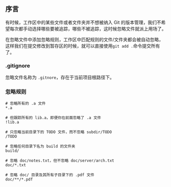 ## 序言
有时候，工作区中的某些文件或者文件夹并不想被纳入 Git 的版本管理，我们不希望每次都手动选择哪些要被追踪，哪些不被追踪，这时候忽略文件就派上用场了。

在忽略文件中添加忽略规则，工作区中匹配规则的文件/文件夹都会被自动忽略，这样我们在提交修改到暂存区的时候，就可以直接使用`git add .`命令提交所有了。


### .gitignore
忽略文件名称为 `.gitnore`，存在于当前项目根路径下。


### 忽略规则
```
# 忽略所有的 .a 文件
*.a

# 但跟踪所有的 lib.a，即便你在前面忽略了 .a 文件
!lib.a

# 只忽略当前目录下的 TODO 文件，而不忽略 subdir/TODO
/TODO

# 忽略任何目录下名为 build 的文件夹
build/

# 忽略 doc/notes.txt，但不忽略 doc/server/arch.txt
doc/*.txt

# 忽略 doc/ 目录及其所有子目录下的 .pdf 文件
doc/**/*.pdf
```
